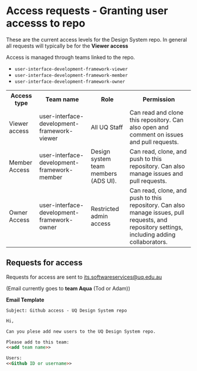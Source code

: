 # Access requests - Granting user accesss to repo

These are the current access levels for the Design System repo. 
In general all requests will typically be for the **Viewer access**

Access is managed through teams linked to the repo. 

- `user-interface-development-framework-viewer`
- `user-interface-development-framework-member`
- `user-interface-development-framework-owner`

<table>
<tr>
<th>Access type</th>
<th>Team name</th>
<th>Role</th>
<th>Permission</th>
</tr>
<tr>
<td>Viewer access</td>
<td>user-interface-development-framework-viewer</td>
<td>All UQ Staff</td>
<td>Can read and clone this repository. Can also open and comment on issues and pull requests.</td>
</tr>
<tr>
<td>Member Access</td>
<td>user-interface-development-framework-member</td>
<td>Design system team members (ADS UI).</td>
<td>Can read, clone, and push to this repository. Can also manage issues and pull requests.</td>
</tr>
<tr>
<td>Owner Access</td>
<td>user-interface-development-framework-owner</td>
<td>Restricted admin access</td>
<td>Can read, clone, and push to this repository. Can also manage issues, pull requests, and repository settings, including adding collaborators.</td>
</tr>
</table>

## Requests for access

Requests for access are sent to its.softwareservices@uq.edu.au

(Email currently goes to **team Aqua** (Tod or Adam))

**Email Template**

`Subject: Github access - UQ Design System repo`

```md
Hi, 

Can you plese add new users to the UQ Design System repo. 

Please add to this team: 
<<add team name>>

Users: 
<<Github ID or username>>
```
